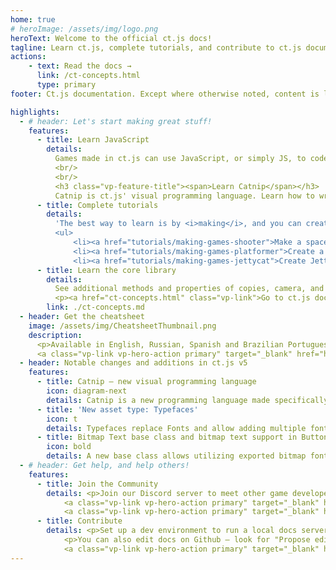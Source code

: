 ```yaml
---
home: true
# heroImage: /assets/img/logo.png
heroText: Welcome to the official ct.js docs!
tagline: Learn ct.js, complete tutorials, and contribute to ct.js documentation
actions:
    - text: Read the docs →
      link: /ct-concepts.html
      type: primary
footer: Ct.js documentation. Except where otherwise noted, content is licensed under a Creative Commons Attribution 4.0 International License.

highlights:
  - # header: Let's start making great stuff!
    features:
      - title: Learn JavaScript
        details:
          Games made in ct.js can use JavaScript, or simply JS, to code their gameplay logic. Learn the needed part of it in our little <a href="learn-js/jsintro_pt1">Introduction to JavaScript</a>.
          <br/>
          <br/>
          <h3 class="vp-feature-title"><span>Learn Catnip</span></h3>
          Catnip is ct.js' visual programming language. Learn how to write scripts in Catnip fast🔥 and correctly🧑‍🔬 in our <a href="learn-catnip/introduction">three-chapter guide.</a>
      - title: Complete tutorials
        details:
          'The best way to learn is by <i>making</i>, and you can create real games with our step-by-step tutorials:
          <ul>
              <li><a href="tutorials/making-games-shooter">Make a space shooter game →</a></li>
              <li><a href="tutorials/making-games-platformer">Create a platformer →</a></li>
              <li><a href="tutorials/making-games-jettycat">Create Jetty Cat, a flappy-bird-like game →</a></li>'
      - title: Learn the core library
        details:
          See additional methods and properties of copies, camera, and rooms, and procedurally create tilemaps, backgrounds, and new copies.
          <p><a href="ct-concepts.html" class="vp-link">Go to ct.js docs →</a></p>
        link: ./ct-concepts.md
  - header: Get the cheatsheet
    image: /assets/img/CheatsheetThumbnail.png
    description:
      <p>Available in English, Russian, Spanish and Brazilian Portuguese languages.</p>
      <a class="vp-link vp-hero-action primary" target="_blank" href="https://comigo.itch.io/ct-cheat-sheet">Download the cheatsheet →</a>
  - header: Notable changes and additions in ct.js v5
    features:
      - title: Catnip — new visual programming language
        icon: diagram-next
        details: Catnip is a new programming language made specifically for ct.js, in which you compose game logic with command blocks. Examples translated to Catnip are already bundled with your ct.js copy!
      - title: 'New asset type: Typefaces'
        icon: t
        details: Typefaces replace Fonts and allow adding multiple font files in one font family, easing programmatic use of text labels and integrating with styles more tightly.
      - title: Bitmap Text base class and bitmap text support in Buttons and Textboxes
        icon: bold
        details: A new base class allows utilizing exported bitmap fonts without additional code and placing crisp, pixel-perfect UI elements in the UI editor.
  - # header: Get help, and help others!
    features:
      - title: Join the Community
        details: <p>Join our Discord server to meet other game developers, receive help, aid others, and share your creations. Alternatively, you can also post on our forum.</p>
            <a class="vp-link vp-hero-action primary" target="_blank" href="https://comigo.games/discord">Discord Server →</a>
            <a class="vp-link vp-hero-action primary" target="_blank" href="https://forum.ctjs.rocks/">Forum →</a>
      - title: Contribute
        details: <p>Set up a dev environment to run a local docs server and use simple Markdown syntax to write new tutorials and send fixes.</p>
            <p>You can also edit docs on Github — look for "Propose edits" links at the bottom of each page!</p>
            <a class="vp-link vp-hero-action primary" target="_blank" href="https://github.com/ct-js/docs.ctjs.rocks">Visit the repo →</a>
---
```

